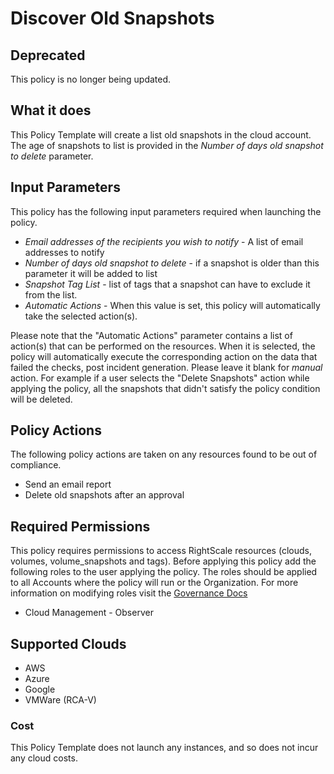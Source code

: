 # Discover Old Snapshots

## Deprecated

This policy is no longer being updated. 

## What it does

This Policy Template will create a list old snapshots in the cloud account. The age of snapshots to list is provided in the *Number of days old snapshot to delete* parameter.

## Input Parameters

This policy has the following input parameters required when launching the policy.

- *Email addresses of the recipients you wish to notify* - A list of email addresses to notify
- *Number of days old snapshot to delete* - if a snapshot is older than this parameter it will be added to list
- *Snapshot Tag List* - list of tags that a snapshot can have to exclude it from the list.
- *Automatic Actions* - When this value is set, this policy will automatically take the selected action(s).

Please note that the "Automatic Actions" parameter contains a list of action(s) that can be performed on the resources. When it is selected, the policy will automatically execute the corresponding action on the data that failed the checks, post incident generation. Please leave it blank for *manual* action.
For example if a user selects the "Delete Snapshots" action while applying the policy, all the snapshots that didn't satisfy the policy condition will be deleted.

## Policy Actions

The following policy actions are taken on any resources found to be out of compliance.

- Send an email report
- Delete old snapshots after an approval

## Required Permissions

This policy requires permissions to access RightScale resources (clouds, volumes, volume_snapshots and tags).  Before applying this policy add the following roles to the user applying the policy.  The roles should be applied to all Accounts where the policy will run or the Organization. For more information on modifying roles visit the [Governance Docs](https://docs.rightscale.com/cm/ref/user_roles.html)

- Cloud Management - Observer

## Supported Clouds

- AWS
- Azure
- Google
- VMWare (RCA-V)

### Cost

This Policy Template does not launch any instances, and so does not incur any cloud costs.
